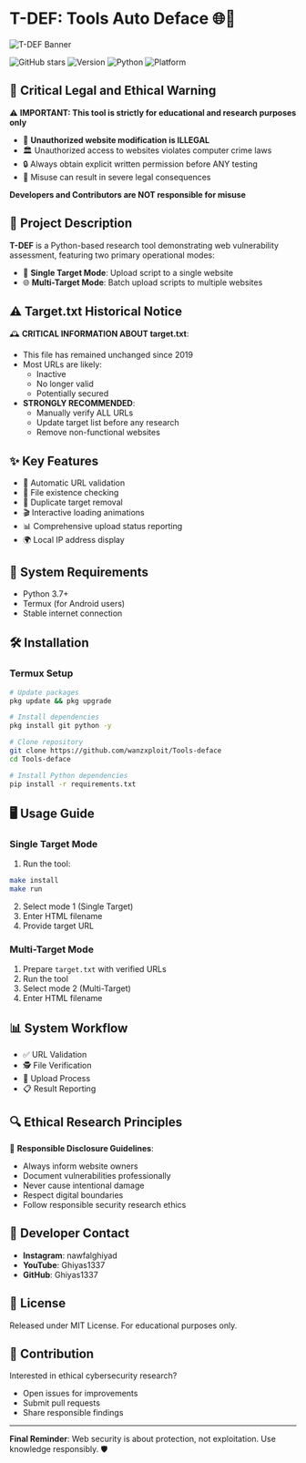 # T-DEF: Tools Auto Deface 🌐🔧

![T-DEF Banner](https://raw.githubusercontent.com/wanzxploit/Tools-deface/refs/heads/main/banner.png)

![GitHub stars](https://img.shields.io/github/stars/wanzxploit/Tools-deface?style=social)
![Version](https://img.shields.io/badge/version-3.5-brightgreen)
![Python](https://img.shields.io/badge/python-3.7+-blue)
![Platform](https://img.shields.io/badge/platform-linux%20%7C%20termux-lightgrey)


## 🚨 Critical Legal and Ethical Warning

⚠️ **IMPORTANT: This tool is strictly for educational and research purposes only**

- 🛑 **Unauthorized website modification is ILLEGAL**
- 🏛️ Unauthorized access to websites violates computer crime laws
- 🔒 Always obtain explicit written permission before ANY testing
- 📝 Misuse can result in severe legal consequences

**Developers and Contributors are NOT responsible for misuse**

## 📝 Project Description

**T-DEF** is a Python-based research tool demonstrating web vulnerability assessment, featuring two primary operational modes:

- 🎯 **Single Target Mode**: Upload script to a single website
- 🌐 **Multi-Target Mode**: Batch upload scripts to multiple websites

## ⚠️ Target.txt Historical Notice

🕰️ **CRITICAL INFORMATION ABOUT target.txt**:
- This file has remained unchanged since 2019
- Most URLs are likely:
  - Inactive
  - No longer valid
  - Potentially secured
- **STRONGLY RECOMMENDED**: 
  - Manually verify ALL URLs
  - Update target list before any research
  - Remove non-functional websites

## ✨ Key Features

- 🔗 Automatic URL validation
- 📂 File existence checking
- 🧹 Duplicate target removal
- 🎬 Interactive loading animations
- 📊 Comprehensive upload status reporting
- 🌍 Local IP address display

## 🚀 System Requirements

- Python 3.7+
- Termux (for Android users)
- Stable internet connection

## 🛠 Installation

### Termux Setup

```bash
# Update packages
pkg update && pkg upgrade

# Install dependencies
pkg install git python -y

# Clone repository
git clone https://github.com/wanzxploit/Tools-deface
cd Tools-deface

# Install Python dependencies
pip install -r requirements.txt
```

## 🖥 Usage Guide

### Single Target Mode

1. Run the tool:
```bash
make install
make run
```

2. Select mode 1 (Single Target)
3. Enter HTML filename
4. Provide target URL

### Multi-Target Mode

1. Prepare `target.txt` with verified URLs
2. Run the tool
3. Select mode 2 (Multi-Target)
4. Enter HTML filename

## 📊 System Workflow

- ✅ URL Validation
- 🕵️ File Verification
- 🚀 Upload Process
- 📋 Result Reporting

## 🔍 Ethical Research Principles

🤝 **Responsible Disclosure Guidelines**:
- Always inform website owners
- Document vulnerabilities professionally
- Never cause intentional damage
- Respect digital boundaries
- Follow responsible security research ethics

## 👤 Developer Contact

- **Instagram**: nawfalghiyad
- **YouTube**: Ghiyas1337
- **GitHub**: Ghiyas1337

## 📄 License

Released under MIT License. For educational purposes only.

## 🤝 Contribution

Interested in ethical cybersecurity research? 
- Open issues for improvements
- Submit pull requests
- Share responsible findings

---

**Final Reminder**: Web security is about protection, not exploitation. 
Use knowledge responsibly. 🛡️
